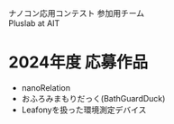 ナノコン応用コンテスト 参加用チーム  
Pluslab at AIT

# 2024年度 応募作品
- nanoRelation
- おふろみまもりだっく(BathGuardDuck)
- Leafonyを扱った環境測定デバイス
